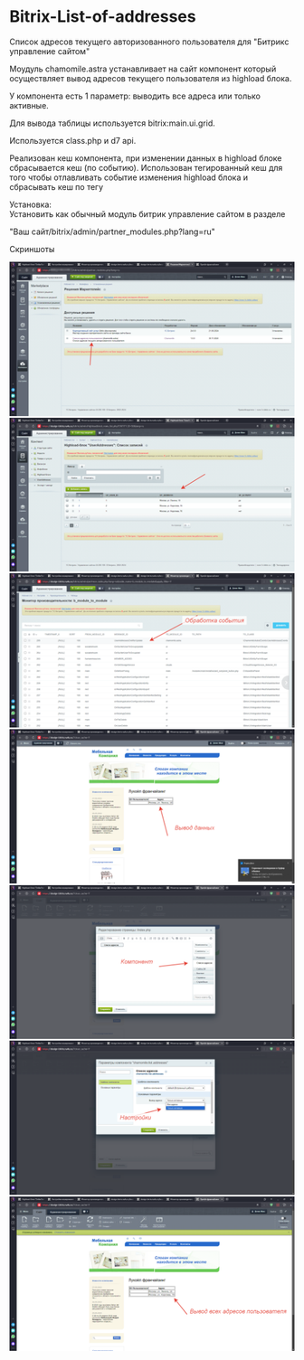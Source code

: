 # Bitrix-List-of-addresses
Список адресов текущего авторизованного пользователя для "Битрикс управление сайтом"

Моудуль chamomile.astra устанавливает на сайт компонент который осуществляет вывод адресов текущего пользователя из highload блока.

У компонента есть 1 параметр: выводить все адреса или только активные.

Для вывода таблицы используется bitrix:main.ui.grid.

Используется class.php и d7 api.

Реализован кеш компонента, при изменении данных в highload блоке сбрасывается кеш (по событию). Использован тегированный кеш для того чтобы отлавливать событие изменения highload блока и сбрасывать кеш по тегу




Установка:    
Установить как обычный модуль битрик управление сайтом в разделе 

"Ваш сайт/bitrix/admin/partner_modules.php?lang=ru"

Скриншоты 

![alt text](screenshots/01.png "Интеграция готовой вёрстки каталога 01")    
![alt text](screenshots/02.png "Интеграция готовой вёрстки каталога 02") 
![alt text](screenshots/03.png "Интеграция готовой вёрстки каталога 03") 
![alt text](screenshots/04.png "Интеграция готовой вёрстки каталога 04") 
![alt text](screenshots/05.png "Интеграция готовой вёрстки каталога 05") 
![alt text](screenshots/06.png "Интеграция готовой вёрстки каталога 06") 
![alt text](screenshots/07.png "Интеграция готовой вёрстки каталога 07")
